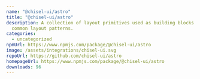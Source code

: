 ```yaml
---
name: "@chisel-ui/astro"
title: "@chisel-ui/astro"
description: A collection of layout primitives used as building blocks for
  common layout patterns.
categories:
  - uncategorized
npmUrl: https://www.npmjs.com/package/@chisel-ui/astro
image: /assets/integrations/chisel-ui.svg
repoUrl: https://github.com/chisel-ui/astro
homepageUrl: https://www.npmjs.com/package/@chisel-ui/astro
downloads: 96
---
```

